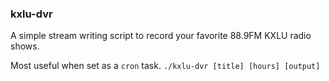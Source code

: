 ### kxlu-dvr
A simple stream writing script to record your favorite 88.9FM KXLU radio shows. 

Most useful when set as a `cron` task.
`./kxlu-dvr [title] [hours] [output]`


